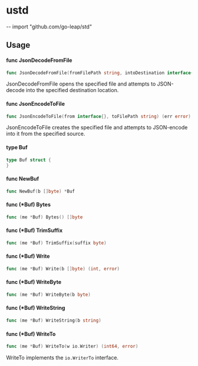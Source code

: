 # ustd
--
    import "github.com/go-leap/std"


## Usage

#### func  JsonDecodeFromFile

```go
func JsonDecodeFromFile(fromFilePath string, intoDestination interface{}) (err error)
```
JsonDecodeFromFile opens the specified file and attempts to JSON-decode into the
specified destination location.

#### func  JsonEncodeToFile

```go
func JsonEncodeToFile(from interface{}, toFilePath string) (err error)
```
JsonEncodeToFile creates the specified file and attempts to JSON-encode into it
from the specified source.

#### type Buf

```go
type Buf struct {
}
```


#### func  NewBuf

```go
func NewBuf(b []byte) *Buf
```

#### func (*Buf) Bytes

```go
func (me *Buf) Bytes() []byte
```

#### func (*Buf) TrimSuffix

```go
func (me *Buf) TrimSuffix(suffix byte)
```

#### func (*Buf) Write

```go
func (me *Buf) Write(b []byte) (int, error)
```

#### func (*Buf) WriteByte

```go
func (me *Buf) WriteByte(b byte)
```

#### func (*Buf) WriteString

```go
func (me *Buf) WriteString(b string)
```

#### func (*Buf) WriteTo

```go
func (me *Buf) WriteTo(w io.Writer) (int64, error)
```
WriteTo implements the `io.WriterTo` interface.
